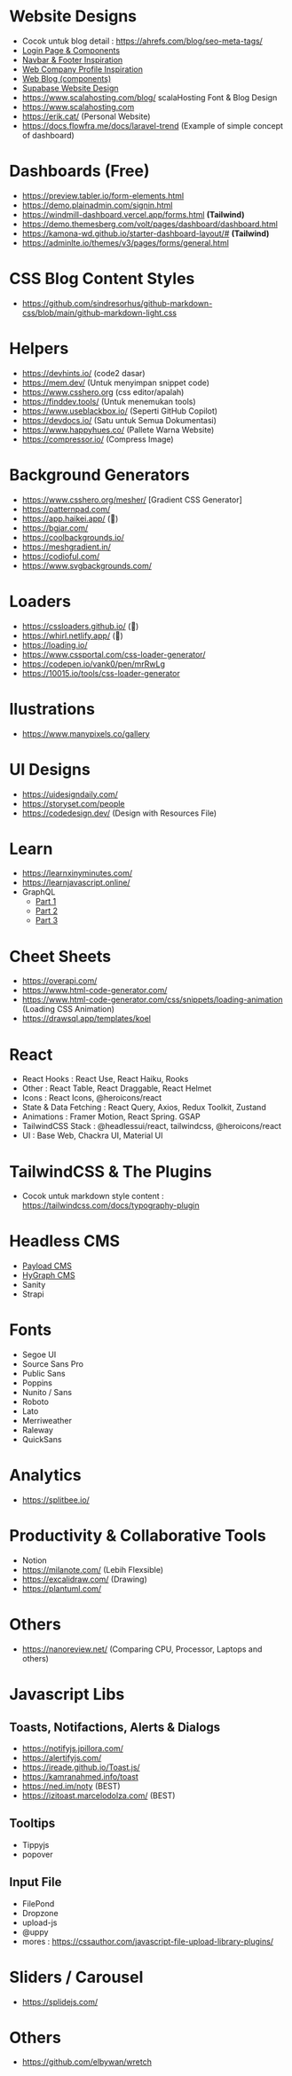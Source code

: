 # Website Designs

- Cocok untuk blog detail : https://ahrefs.com/blog/seo-meta-tags/
- [Login Page & Components](https://app.hygraph.com/signup)
- [Navbar & Footer Inspiration](https://zaengle.com/blog/tailwind-typography-plugin)
- [Web Company Profile Inspiration](https://contentoo.com/)
- [Web Blog (components)](https://tsh.io/blog/headless-wordpress-as-an-api-for-a-next-js-application/)
- [Supabase Website Design](https://supabase.com/pricing)
- https://www.scalahosting.com/blog/ scalaHosting Font & Blog Design
- https://www.scalahosting.com 
- https://erik.cat/ (Personal Website)
- https://docs.flowfra.me/docs/laravel-trend (Example of simple concept of dashboard)

# Dashboards **(Free)**
- https://preview.tabler.io/form-elements.html
- https://demo.plainadmin.com/signin.html
- https://windmill-dashboard.vercel.app/forms.html **(Tailwind)**
- https://demo.themesberg.com/volt/pages/dashboard/dashboard.html
- https://kamona-wd.github.io/starter-dashboard-layout/# **(Tailwind)**
- https://adminlte.io/themes/v3/pages/forms/general.html

# CSS Blog Content Styles

- https://github.com/sindresorhus/github-markdown-css/blob/main/github-markdown-light.css

# Helpers
- https://devhints.io/ (code2 dasar)
- https://mem.dev/ (Untuk menyimpan snippet code)
- https://www.csshero.org (css editor/apalah)
- https://finddev.tools/ (Untuk menemukan tools)
- https://www.useblackbox.io/ (Seperti GitHub Copilot)
- https://devdocs.io/ (Satu untuk Semua Dokumentasi)
- https://www.happyhues.co/ (Pallete Warna Website)
- https://compressor.io/ (Compress Image)

# Background Generators
- https://www.csshero.org/mesher/ [Gradient CSS Generator]
- https://patternpad.com/
- https://app.haikei.app/ (🌟)
- https://bgjar.com/
- https://coolbackgrounds.io/
- https://meshgradient.in/
- https://codioful.com/
- https://www.svgbackgrounds.com/

# Loaders
- https://cssloaders.github.io/ (🌟)
- https://whirl.netlify.app/ (🌟)
- https://loading.io/
- https://www.cssportal.com/css-loader-generator/
- https://codepen.io/vank0/pen/mrRwLg
- https://10015.io/tools/css-loader-generator

# Ilustrations
- https://www.manypixels.co/gallery

# UI Designs
- https://uidesigndaily.com/
- https://storyset.com/people
- https://codedesign.dev/ (Design with Resources File)

# Learn
- https://learnxinyminutes.com/
- https://learnjavascript.online/
- GraphQL
  - [Part 1](https://javascript.plainenglish.io/writing-a-node-js-graphql-backend-that-actually-scales-a-complete-guide-part-1-setup-cddceae25bdc)
  - [Part 2](https://javascript.plainenglish.io/writing-a-node-js-graphql-backend-that-actually-scales-bd5b3411b293)
  - [Part 3](https://javascript.plainenglish.io/writing-a-node-js-graphql-backend-that-actually-scales-d20c920a4494)

# Cheet Sheets
- https://overapi.com/
- https://www.html-code-generator.com/
- https://www.html-code-generator.com/css/snippets/loading-animation (Loading CSS Animation)
- https://drawsql.app/templates/koel

# React
- React Hooks : React Use, React Haiku, Rooks
- Other : React Table, React Draggable, React Helmet
- Icons : React Icons, @heroicons/react
- State & Data Fetching : React Query, Axios, Redux Toolkit, Zustand
- Animations : Framer Motion, React Spring. GSAP
- TailwindCSS Stack : @headlessui/react, tailwindcss, @heroicons/react
- UI : Base Web, Chackra UI, Material UI

# TailwindCSS & The Plugins
- Cocok untuk markdown style content : https://tailwindcss.com/docs/typography-plugin

# Headless CMS
- [Payload CMS](https://payloadcms.com/)
- [HyGraph CMS](https://hygraph.com/)
- Sanity
- Strapi

# Fonts
- Segoe UI
- Source Sans Pro
- Public Sans
- Poppins
- Nunito / Sans
- Roboto
- Lato
- Merriweather
- Raleway
- QuickSans

# Analytics
- https://splitbee.io/

# Productivity & Collaborative Tools
- Notion
- https://milanote.com/ (Lebih Flexsible)
- https://excalidraw.com/ (Drawing)
- https://plantuml.com/

# Others
- https://nanoreview.net/ (Comparing CPU, Processor, Laptops and others)

# Javascript Libs

## Toasts, Notifactions, Alerts & Dialogs
- https://notifyjs.jpillora.com/
- https://alertifyjs.com/
- https://ireade.github.io/Toast.js/
- https://kamranahmed.info/toast
- https://ned.im/noty (BEST)
- https://izitoast.marcelodolza.com/ (BEST)

## Tooltips
- Tippyjs
- popover

## Input File
- FilePond
- Dropzone
- upload-js
- @uppy
- mores : https://cssauthor.com/javascript-file-upload-library-plugins/

# Sliders / Carousel
- https://splidejs.com/

# Others
- https://github.com/elbywan/wretch
